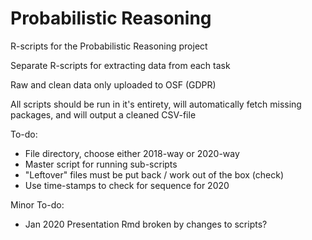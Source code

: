 # Probabilistic Reasoning

R-scripts for the Probabilistic Reasoning project

Separate R-scripts for extracting data from each task

Raw and clean data only uploaded to OSF (GDPR)

All scripts should be run in it's entirety, will automatically fetch missing packages, and will output a cleaned CSV-file

To-do:
- File directory, choose either 2018-way or 2020-way
- Master script for running sub-scripts
- "Leftover" files must be put back / work out of the box (check)
- Use time-stamps to check for sequence for 2020

Minor To-do:
- Jan 2020 Presentation Rmd broken by changes to scripts?
